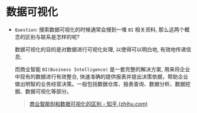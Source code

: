 # 数据可视化

- `Question`: 搜索数据可视化的时候通常会搜到一堆 `BI` 相关资料, 那么这两个概念的区别与联系是怎样的呢?

  数据可视化的目的是对数据进行可视化处理, 以使得可以明白地, 有效地传递信息;

  而商业智能 `BI(Business Intelligence)` 是一套完整的解决方案, 用来将企业中现有的数据进行有效整合, 快速准确的提供报表并提出决策依据，帮助企业做出明智的业务经营决策。一般包括数据仓库、报表查询、数据分析、数据挖掘、数据可视化等部分。

  > [商业智能BI和数据可视化的区别 - 知乎 (zhihu.com)](https://zhuanlan.zhihu.com/p/199325111)

